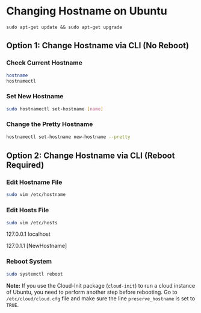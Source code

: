 
# Changing Hostname on Ubuntu

```
sudo apt-get update && sudo apt-get upgrade
```

## Option 1: Change Hostname via CLI (No Reboot)

### Check Current Hostname
```bash
hostname
hostnamectl
```

### Set New Hostname
```bash
sudo hostnamectl set-hostname [name]
```

### Change the Pretty Hostname
```bash
hostnamectl set-hostname new-hostname --pretty
```

## Option 2: Change Hostname via CLI (Reboot Required)

### Edit Hostname File
```bash
sudo vim /etc/hostname
```

### Edit Hosts File
```bash
sudo vim /etc/hosts
```
127.0.0.1   localhost

127.0.1.1   [NewHostname]

### Reboot System
```bash
sudo systemctl reboot
```

**Note:** If you use the Cloud-Init package (`cloud-init`) to run a cloud instance of Ubuntu, you need to perform another step before rebooting. Go to `/etc/cloud/cloud.cfg` file and make sure the line `preserve_hostname` is set to `TRUE`.